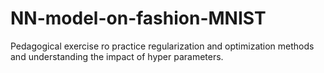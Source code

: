 # NN-model-on-fashion-MNIST
Pedagogical exercise ro practice regularization and optimization methods and understanding the impact of hyper parameters.
